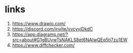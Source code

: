 # links
1. https://www.drawio.com/
2. https://discord.com/invite/vvcyvjDkdC
3. https://app.diagrams.net/?src=about#G1gBUywTsNAKLS8et6NAIwQEq5ti7zu1EW
4. https://www.diffchecker.com/
